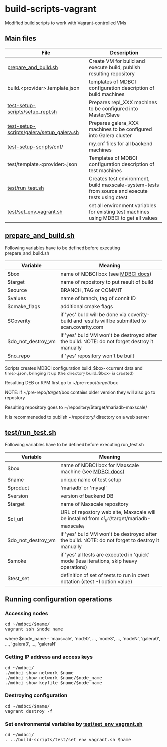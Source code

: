 # build-scripts-vagrant

Modified build scripts to work with Vagrant-controlled VMs

## Main files

File|Description
----|-----------
[prepare_and_build.sh](prepare_and_build.sh)|Create VM for build and execute build, publish resulting repository
build.\<provider\>.template.json|templates of MDBCI configuration description of build machines|
[test-setup-scripts/setup_repl.sh](test-setup-scripts/setup_repl.sh)|Prepares repl_XXX machines to be configured into Master/Slave
[test-setup-scripts/galera/setup_galera.sh](test-setup-scripts/galera/setup_galera.sh)|Prepares galera_XXX machines to be configured into Galera cluster
[test-setup-scripts](test-setup-scripts/cnf/)/cnf/|my.cnf files for all backend machines
test/template.\<provider\>.json|Templates of MDBCI configuration description of test machines|
[test/run_test.sh](test/run_test.sh)|Creates test environment, build maxscale-system-tests from source and execute tests using ctest
[test/set_env_vagrant.sh](test/set_env_vagrant.sh)|set all environment variables for existing test machines using MDBCI to get all values

## [prepare_and_build.sh](prepare_and_build.sh)
Following variables have to be defined before executing prepare_and_build.sh

|Variable|Meaning|
|--------|--------|
|$box|name of MDBCI box (see [MDBCI docs](https://github.com/OSLL/mdbci#terminology))|
|$target|name of repository to put result of build|
|$source|BRANCH, TAG or COMMIT|
|$values|name of branch, tag of connit ID|
|$cmake_flags|additional cmake flags|
|$Coverity|if 'yes' build will be done via coverity-build and results will be submitted to scan.coverity.com|
|$do_not_destroy_vm|if 'yes' build VM won't be destroyed after the build. NOTE: do not forget destroy it manually|
|$no_repo|if 'yes' repository won't be built|

Scripts creates MDBCI configuration build_$box-<current data and time>.json, bringing it up (the directory build_$box-<current data and time> is created)

Resulting DEB or RPM first go to ~/pre-repo/$target/$box

NOTE: if ~/pre-repo/$target/$box contains older version they will also go to repostory

Resulting repository goes to ~/repository/$target/mariadb-maxscale/

It is recommeneded to publish ~/repository/ directory on a web server

## [test/run_test.sh](test/run_test.sh)
Following variables have to be defined before executing run_test.sh

|Variable|Meaning|
|--------|--------|
|$box|name of MDBCI box for Maxscale machine (see [MDBCI docs](https://github.com/OSLL/mdbci#terminology))|
|$name|unique name of test setup|
|$product|'mariadb' or 'mysql'|
|$version|version of backend DB|
|$target|name of Maxscale repository|
|$ci_url|URL of repostory web site, Maxscale will be installed from $ci_url/$target/mariadb-maxscale/
|$do_not_destroy_vm|if 'yes' build VM won't be destroyed after the build. NOTE: do not forget to destroy it manually|
|$smoke|if 'yes' all tests are executed in 'quick' mode (less iterations, skip heavy operations)|
|$test_set|definition of set of tests to run in ctest notation (ctest -I option value)|

## Running configuration operations

### Accessing nodes
<pre>
cd ~/mdbci/$name/
vagrant ssh $node_name
</pre>

where $node_name - 'maxscale', 'node0', ..., 'node3', ..., 'nodeN', 'galera0', ..., 'galera3', ..., 'galeraN'

### Getting IP address and access keys
<pre>
cd ~/mdbci/
./mdbci show network $name
./mdbci show network $name/$node_name
./mdbci show keyfile $name/$node_name
</pre>

### Destroying configuration
<pre>
cd ~/mdbci/$name/
vagrant destroy -f
</pre>

### Set environmental variables by [test/set_env_vagrant.sh](test/set_env_vagrant.sh)
<pre>
cd ~/mdbci/
. ../build-scripts/test/set_env_vagrant.sh $name
</pre>
